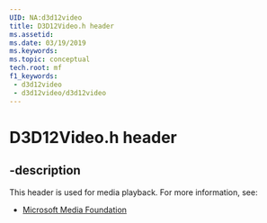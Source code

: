 ```yaml
---
UID: NA:d3d12video
title: D3D12Video.h header
ms.assetid: 
ms.date: 03/19/2019
ms.keywords: 
ms.topic: conceptual
tech.root: mf
f1_keywords:
 - d3d12video
 - d3d12video/d3d12video
---
```


# D3D12Video.h header


## -description

This header is used for media playback. For more information, see:

- [Microsoft Media Foundation](../_mf/index.md)
